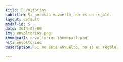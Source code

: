```yaml
---
title: Envoltorios
subtitle: Si no está envuelto, no es un regalo.
layout: default
modal-id: 5
date: 2014-07-08
img: envoltorios.png
thumbnail: envoltorios-thumbnail.png
alt: envoltorios 
description: Si no está envuelto, no es un regalo.

---
```

